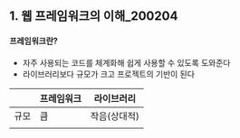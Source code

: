 ## 1. 웹 프레임워크의 이해_200204



#### 프레임워크란?

- 자주 사용되는 코드를 체계화해 쉽게 사용할 수 있도록 도와준다
- 라이브러리보다 규모가 크고 프로젝트의 기반이 된다

|      | 프레임워크 | 라이브러리   |
| ---- | ---------- | ------------ |
| 규모 | 큼         | 작음(상대적) |
|      |            |              |

